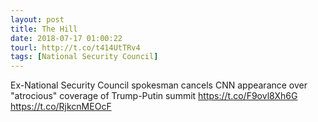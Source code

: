 ```yaml
---
layout: post
title: The Hill
date: 2018-07-17 01:00:22
tourl: http://t.co/t414UtTRv4
tags: [National Security Council]
---
```

Ex-National Security Council spokesman cancels CNN appearance over "atrocious" coverage of Trump-Putin summit https://t.co/F9ovl8Xh6G https://t.co/RjkcnMEOcF